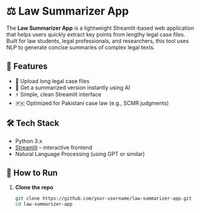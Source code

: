 # ⚖️ Law Summarizer App

The **Law Summarizer App** is a lightweight Streamlit-based web application that helps users quickly extract key points from lengthy legal case files. Built for law students, legal professionals, and researchers, this tool uses NLP to generate concise summaries of complex legal texts.

## 🌟 Features

- 📄 Upload long legal case files
- 🤖 Get a summarized version instantly using AI
- ⚡ Simple, clean Streamlit interface
- 🇵🇰 Optimized for Pakistani case law (e.g., SCMR judgments)

## 🛠️ Tech Stack

- Python 3.x
- [Streamlit](https://streamlit.io/) – interactive frontend
- Natural Language Processing (using GPT or similar)

## 🚀 How to Run

1. **Clone the repo**
   ```bash
   git clone https://github.com/your-username/law-summarizer-app.git
   cd law-summarizer-app
